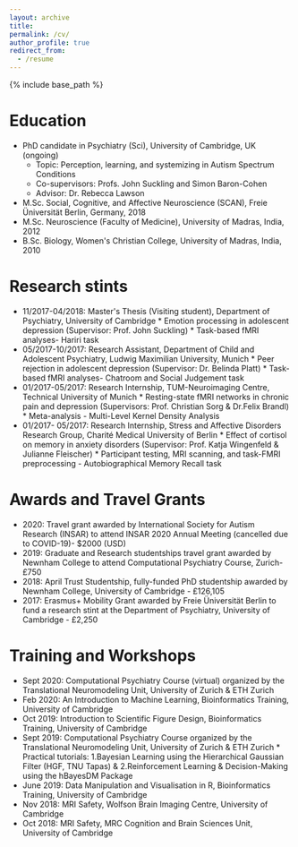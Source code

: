 ```yaml
---
layout: archive
title: 
permalink: /cv/
author_profile: true
redirect_from:
  - /resume
---
```


{% include base_path %}

Education
====
* PhD candidate in Psychiatry (Sci), University of Cambridge, UK (ongoing)
    * Topic: Perception, learning, and systemizing in Autism Spectrum Conditions
    * Co-supervisors: Profs. John Suckling and Simon Baron-Cohen
    * Advisor: Dr. Rebecca Lawson
* M.Sc. Social, Cognitive, and Affective Neuroscience (SCAN), Freie Üniversität Berlin, Germany, 2018
* M.Sc. Neuroscience (Faculty of Medicine), University of Madras, India, 2012
* B.Sc. Biology, Women's Christian College, University of Madras, India, 2010

Research stints
===
* 11/2017-04/2018: Master's Thesis (Visiting student), Department of Psychiatry,  University of Cambridge 
                   * Emotion processing in adolescent depression (Supervisor: Prof. John Suckling)
                   * Task-based fMRI analyses- Hariri task
* 05/2017-10/2017: Research Assistant, Department of Child and Adolescent Psychiatry, Ludwig Maximilian University, Munich
                   * Peer rejection in adolescent depression (Supervisor: Dr. Belinda Platt)
                   * Task-based fMRI analyses- Chatroom and Social Judgement task
* 01/2017-05/2017: Research Internship, TUM-Neuroimaging Centre, Technical University of Munich
                   * Resting-state fMRI networks in chronic pain and depression (Supervisors: Prof. Christian Sorg & Dr.Felix Brandl)
                   * Meta-analysis - Multi-Level Kernel Density Analysis
* 01/2017- 05/2017: Research Internship, Stress and Affective Disorders Research Group, Charité Medical University of Berlin
                   * Effect of cortisol on memory in anxiety disorders (Supervisor: Prof. Katja Wingenfeld & Julianne Fleischer)
                   * Participant testing, MRI scanning, and task-FMRI preprocessing - Autobiographical Memory Recall task
  
Awards and Travel Grants
===
* 2020: Travel grant awarded by International Society for Autism Research (INSAR) to attend INSAR 2020 Annual Meeting (cancelled due to COVID-19)- $2000 (USD)
* 2019: Graduate and Research studentships travel grant awarded by Newnham College to attend Computational Psychiatry Course, Zurich- £750
* 2018: April Trust Studentship, fully-funded PhD studentship awarded by Newnham College, University of Cambridge - £126,105
* 2017: Erasmus+ Mobility Grant awarded by Freie Üniversität Berlin to fund a research stint at the Department of Psychiatry, University of Cambridge - £2,250
  
Training and Workshops
===
* Sept 2020: Computational Psychiatry Course (virtual) organized by the Translational Neuromodeling Unit, University of Zurich & ETH Zurich
* Feb 2020: An Introduction to Machine Learning, Bioinformatics Training, University of Cambridge
* Oct 2019: Introduction to Scientific Figure Design, Bioinformatics Training, University of Cambridge
* Sept 2019: Computational Psychiatry Course organized by the Translational Neuromodeling Unit, University of Zurich & ETH Zurich
        * Practical tutorials: 1.Bayesian Learning using the Hierarchical Gaussian Filter (HGF, TNU Tapas) & 2.Reinforcement Learning & Decision-Making using the hBayesDM Package
* June 2019: Data Manipulation and Visualisation in R, Bioinformatics Training, University of Cambridge
* Nov 2018: MRI Safety, Wolfson Brain Imaging Centre, University of Cambridge
* Oct 2018: MRI Safety, MRC Cognition and Brain Sciences Unit, University of Cambridge
